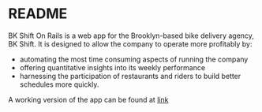# README

BK Shift On Rails is a web app for the Brooklyn-based bike delivery agency, BK Shift. It is designed to allow the company to operate more profitably by:

- automating the most time consuming aspects of running the company
- offering quantitative insights into its weekly performance
- harnessing the participation of restaurants and riders to build better schedules more quickly. 

A working version of the app can be found at [link](#)
